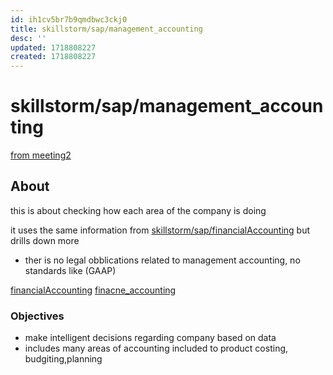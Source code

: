 ```yaml
---
id: ih1cv5br7b9qmdbwc3ckj0
title: skillstorm/sap/management_accounting
desc: ''
updated: 1718808227
created: 1718808227
---
```

# skillstorm/sap/management_accounting

[from meeting2](./skillstorm/meeting2.md)

## About

this is about checking how each area of the company is doing

it uses the same information from [skillstorm/sap/financialAccounting](financialAccounting) but drills down more

- ther is no legal obblications related to management accounting, no standards
like (GAAP)

[financialAccounting](./skillstorm/sap/financialAccounting.md)
[finacne_accounting](./skillstorm/sap/financial_accounting.md)


### Objectives
- make intelligent decisions regarding company based on data
- includes many areas of accounting included to product costing, budgiting,planning

